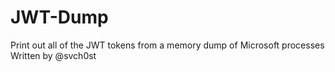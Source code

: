 # JWT-Dump
Print out all of the JWT tokens from a memory dump of Microsoft processes
Written by @svch0st
